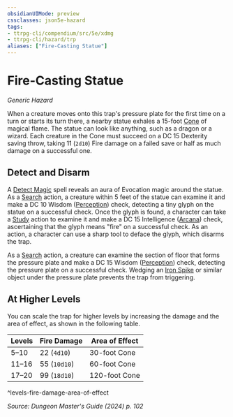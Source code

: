 ```yaml
---
obsidianUIMode: preview
cssclasses: json5e-hazard
tags:
- ttrpg-cli/compendium/src/5e/xdmg
- ttrpg-cli/hazard/trp
aliases: ["Fire-Casting Statue"]
---
```

# Fire-Casting Statue
*Generic Hazard*  

When a creature moves onto this trap's pressure plate for the first time on a turn or starts its turn there, a nearby statue exhales a 15-foot [Cone](3-Mechanics/CLI/rules/variant-rules/cone-area-of-effect-xphb.md) of magical flame. The statue can look like anything, such as a dragon or a wizard. Each creature in the Cone must succeed on a DC 15 Dexterity saving throw, taking 11 (`2d10`) Fire damage on a failed save or half as much damage on a successful one.

## Detect and Disarm

A [Detect Magic](3-Mechanics/CLI/spells/detect-magic-xphb.md) spell reveals an aura of Evocation magic around the statue. As a [Search](3-Mechanics/CLI/rules/actions.md#Search) action, a creature within 5 feet of the statue can examine it and make a DC 10 Wisdom ([Perception](3-Mechanics/CLI/rules/skills.md#Perception)) check, detecting a tiny glyph on the statue on a successful check. Once the glyph is found, a character can take a [Study](3-Mechanics/CLI/rules/actions.md#Study) action to examine it and make a DC 15 Intelligence ([Arcana](3-Mechanics/CLI/rules/skills.md#Arcana)) check, ascertaining that the glyph means "fire" on a successful check. As an action, a character can use a sharp tool to deface the glyph, which disarms the trap.

As a [Search](3-Mechanics/CLI/rules/actions.md#Search) action, a creature can examine the section of floor that forms the pressure plate and make a DC 15 Wisdom ([Perception](3-Mechanics/CLI/rules/skills.md#Perception)) check, detecting the pressure plate on a successful check. Wedging an [Iron Spike](3-Mechanics/CLI/items/iron-spikes-xphb.md) or similar object under the pressure plate prevents the trap from triggering.

## At Higher Levels

You can scale the trap for higher levels by increasing the damage and the area of effect, as shown in the following table.

| Levels | Fire Damage | Area of Effect |
|--------|-------------|----------------|
| 5–10 | 22 (`4d10`) | 30-foot Cone |
| 11–16 | 55 (`10d10`) | 60-foot Cone |
| 17–20 | 99 (`18d10`) | 120-foot Cone |
^levels-fire-damage-area-of-effect

*Source: Dungeon Master's Guide (2024) p. 102*